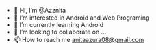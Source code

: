 - 👋 Hi, I’m @Azznita
- 👀 I’m interested in Android and Web Programing
- 🌱 I’m currently learning Android
- 💞️ I’m looking to collaborate on ...
- 📫 How to reach me anitaazura08@gmail.com

<!---
Azznita/Azznita is a ✨ special ✨ repository because its `README.md` (this file) appears on your GitHub profile.
You can click the Preview link to take a look at your changes.
--->
